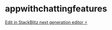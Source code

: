 # appwithchattingfeatures

[Edit in StackBlitz next generation editor ⚡️](https://stackblitz.com/~/github.com/Adil-Ijaz7/appwithchattingfeatures)